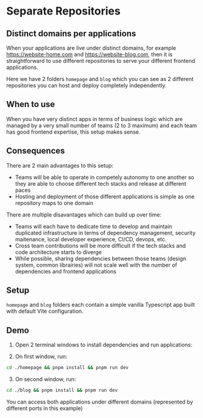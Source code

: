 # Separate Repositories

## Distinct domains per applications

When your applications are live under distinct domains, for example https://website-home.com and https://website-blog.com, then it is straightforward to use different repositories to serve your different frontend applications.

Here we have 2 folders `homepage` and `blog` which you can see as 2 different repositories you can host and deploy completely independently.

## When to use

When you have very distinct apps in terms of business logic which are managed by a very small number of teams (2 to 3 maximum) and each team has good frontend expertise, this setup makes sense.

## Consequences

There are 2 main advantages to this setup:

- Teams will be able to operate in competely autonomy to one another so they are able to choose different tech stacks and release at different paces
- Hosting and deployment of those different applications is simple as one repository maps to one domain

There are multiple disavantages which can build up over time:

- Teams will each have to dedicate time to develop and maintain duplicated infrastructure in terms of dependency management, security maitenance, local developer experience, CI/CD, devops, etc.
- Cross team contributions will be more difficult if the tech stacks and code architecture starts to diverge
- While possible, sharing dependencies between those teams (design system, common librairies) will not scale well with the number of dependencies and frontend applications

## Setup

`homepage` and `blog` folders each contain a simple vanilla Typescript app built with default Vite configuration.

## Demo

1. Open 2 terminal windows to install dependencies and run applications:

2. On first window, run:

```bash
cd ./homepage && pnpm install && pnpm run dev
```

3. On second window, run:

```bash
cd ./blog && pnpm install && pnpm run dev
```

You can access both applications under different domains (represented by different ports in this example)
